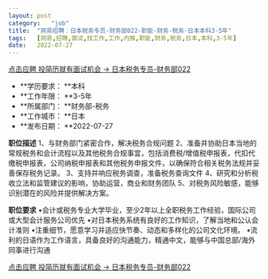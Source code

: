 ```yaml
---
layout:	post
category:	"job"
title:	"网易招聘：日本税务专员-财务部022-职能-财务-税务-日本本科3-5年"
tags:	[网易,招聘,面试,找工作,工作,内推,职能,财务,税务,日本,本科,3-5年]
date:	2022-07-27
---
```


[点击应聘 投简历就有面试机会 -> 日本税务专员-财务部022](http://mobile.bole.netease.com/bole/boleDetail?id=40308&employeeId=346f03c3cda5f04c&key=all)



- **学历要求： **本科
- **工作年限： **3-5年
- **所属部门： **财务部-税务
- **工作城市： **日本
- **发布日期： **2022-07-27



**职位描述**
1、与财务部门紧密合作，解决税务合规问题
2、准备并协助日本当地的常规税务和会计流程以及其他税务合规事宜，包括消费税/增值税申报表，代扣代缴税申报表，公司纳税申报表和其他税务申报文件，以确保符合相关税务法规并妥善保存税务记录。
3、支持并响应税务调查，准备税务查询文件
4、研究和分析税收立法和监管建议的影响，协助运营，商业和财务团队
5、对税务风险敏感，能够识别潜在的风险并提供解决方案。





**职位要求**
•会计或税务专业大学毕业，至少2年以上全职税务工作经验，国际公司或大型会计服务公司优先
•对日本税务系统有良好的工作知识，了解当地和公认会计准则
•注重细节，愿意学习并适应快节奏、动态和多样化的公司文化环境。
•流利的日语作为工作语言，具备良好的沟通能力，精通中文，能够与中国总部/海外同事进行沟通



[点击应聘 投简历就有面试机会 -> 日本税务专员-财务部022](http://mobile.bole.netease.com/bole/boleDetail?id=40308&employeeId=346f03c3cda5f04c&key=all)